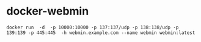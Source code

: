 # docker-webmin


`docker run  -d  -p 10000:10000 -p 137:137/udp -p 138:138/udp -p 139:139 -p 445:445  -h webmin.example.com --name webmin webmin:latest`

